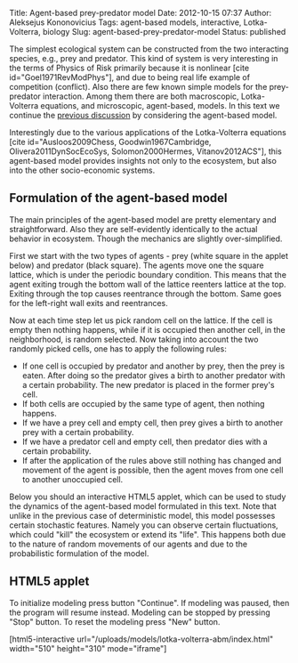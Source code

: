 Title: Agent-based prey-predator model
Date: 2012-10-15 07:37
Author: Aleksejus Kononovicius
Tags: agent-based models, interactive, Lotka-Volterra, biology
Slug: agent-based-prey-predator-model
Status: published

The simplest ecological system can be
constructed from the two interacting species, e.g., prey and predator.
This kind of system is very interesting in the terms of Physics of Risk
primarily because it is nonlinear \[cite id="Goel1971RevModPhys"\], and
due to being real life example of competition (conflict). Also there are
few known simple models for the prey-predator interaction. Among them
there are both macroscopic, Lotka-Volterra equations, and microscopic,
agent-based, models. In this text we continue the [previous
discussion]({filename}/articles/2012/lotka-volterra-equations.md) by
considering the agent-based model.
<!--more-->

Interestingly due to the various applications of the Lotka-Volterra
equations \[cite id="Ausloos2009Chess, Goodwin1967Cambridge,
Olivera2011DynSocEcoSys, Solomon2000Hermes, Vitanov2012ACS"\], this
agent-based model provides insights not only to the ecosystem, but also
into the other socio-economic systems.

Formulation of the agent-based model
------------------------------------

The main principles of the agent-based model are pretty elementary and
straightforward. Also they are self-evidently identically to the actual
behavior in ecosystem. Though the mechanics are slightly
over-simplified.

First we start with the two types of agents - prey (white square in the
applet below) and predator (black square). The agents move one the
square lattice, which is under the periodic boundary condition. This
means that the agent exiting trough the bottom wall of the lattice
reenters lattice at the top. Exiting through the top causes reentrance
through the bottom. Same goes for the left-right wall exits and
reentrances.

Now at each time step let us pick random cell on the lattice. If the
cell is empty then nothing happens, while if it is occupied then another
cell, in the neighborhood, is random selected. Now taking into account
the two randomly picked cells, one has to apply the following rules:

-   If one cell is occupied by predator and another by prey, then the
    prey is eaten. After doing so the predator gives a birth to another
    predator with a certain probability. The new predator is placed in
    the former prey's cell.
-   If both cells are occupied by the same type of agent, then nothing
    happens.
-   If we have a prey cell and empty cell, then prey gives a birth to
    another prey with a certain probability.
-   If we have a predator cell and empty cell, then predator dies with a
    certain probability.
-   If after the application of the rules above still nothing has
    changed and movement of the agent is possible, then the agent moves
    from one cell to another unoccupied cell.

Below you should an interactive HTML5 applet, which can be used to
study the dynamics of the agent-based model formulated in this text.
Note that unlike in the previous case of deterministic model, this model
possesses certain stochastic features. Namely you can observe certain
fluctuations, which could "kill" the ecosystem or extend its "life".
This happens both due to the nature of random movements of our agents
and due to the probabilistic formulation of the model.

HTML5 applet
------------

To initialize modeling press button "Continue". If modeling was
paused, then the program will resume instead. Modeling can be stopped
by pressing "Stop" button. To reset the modeling press "New" button.

[html5-interactive
url="/uploads/models/lotka-volterra-abm/index.html"
width="510" height="310" mode="iframe"]
